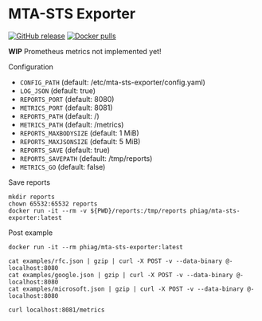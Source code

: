 # MTA-STS Exporter

[![GitHub release](https://img.shields.io/github/release/phi-ag/mta-sts-exporter.svg?logo=github&style=flat-square)](https://github.com/phi-ag/mta-sts-exporter/releases/latest)
[![Docker pulls](https://img.shields.io/docker/pulls/phiag/mta-sts-exporter.svg?logo=docker&style=flat-square)](https://hub.docker.com/r/phiag/mta-sts-exporter)

**WIP** Prometheus metrics not implemented yet!

Configuration

- `CONFIG_PATH` (default: /etc/mta-sts-exporter/config.yaml)
- `LOG_JSON` (default: true)
- `REPORTS_PORT` (default: 8080)
- `METRICS_PORT` (default: 8081)
- `REPORTS_PATH` (default: /)
- `METRICS_PATH` (default: /metrics)
- `REPORTS_MAXBODYSIZE` (default: 1 MiB)
- `REPORTS_MAXJSONSIZE` (default: 5 MiB)
- `REPORTS_SAVE` (default: true)
- `REPORTS_SAVEPATH` (default: /tmp/reports)
- `METRICS_GO` (default: false)

Save reports

    mkdir reports
    chown 65532:65532 reports
    docker run -it --rm -v ${PWD}/reports:/tmp/reports phiag/mta-sts-exporter:latest

Post example

    docker run -it --rm phiag/mta-sts-exporter:latest

    cat examples/rfc.json | gzip | curl -X POST -v --data-binary @- localhost:8080
    cat examples/google.json | gzip | curl -X POST -v --data-binary @- localhost:8080
    cat examples/microsoft.json | gzip | curl -X POST -v --data-binary @- localhost:8080

    curl localhost:8081/metrics
